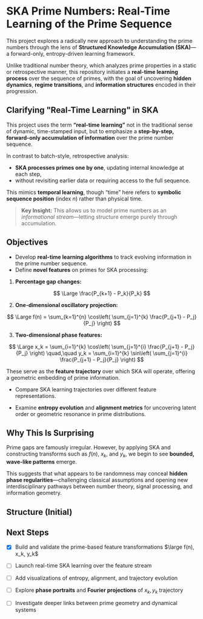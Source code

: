 
# SKA Prime Numbers: Real-Time Learning of the Prime Sequence

This project explores a radically new approach to understanding the prime numbers through the lens of **Structured Knowledge Accumulation (SKA)**—a forward-only, entropy-driven learning framework.

Unlike traditional number theory, which analyzes prime properties in a static or retrospective manner, this repository initiates a **real-time learning process** over the sequence of primes, with the goal of uncovering **hidden dynamics**, **regime transitions**, and **information structures** encoded in their progression.

## Clarifying "Real-Time Learning" in SKA

This project uses the term **“real-time learning”** not in the traditional sense of dynamic, time-stamped input, but to emphasize a **step-by-step, forward-only accumulation of information** over the prime number sequence.

In contrast to batch-style, retrospective analysis:

- **SKA processes primes one by one**, updating internal knowledge at each step,
- without revisiting earlier data or requiring access to the full sequence.

This mimics **temporal learning**, though “time” here refers to **symbolic sequence position** (index $n$) rather than physical time.

> **Key Insight:** This allows us to model prime numbers as an *informational stream*—letting structure emerge purely through accumulation.



##  Objectives

- Develop **real-time learning algorithms** to track evolving information in the prime number sequence.
- Define **novel features** on primes for SKA processing:

1. **Percentage gap changes:**

$$
\Large \frac{P_{k+1} - P_k}{P_k}
$$

2. **One-dimensional oscillatory projection:**

$$
\Large f(n) = \sum_{k=1}^{n} \cos\left( \sum_{j=1}^{k} \frac{P_{j+1} - P_j}{P_j} \right)
$$

3. **Two-dimensional phase features:**

$$
     \Large x_k = \sum_{i=1}^{k} \cos\left( \sum_{j=1}^{i} \frac{P_{j+1} - P_j}{P_j} \right)
     \quad,\quad
      y_k = \sum_{i=1}^{k} \sin\left( \sum_{j=1}^{i} \frac{P_{j+1} - P_j}{P_j} \right)
$$

These serve as the **feature trajectory** over which SKA will operate, offering a geometric embedding of prime information.

- Compare SKA learning trajectories over different feature representations.

- Examine **entropy evolution** and **alignment metrics** for uncovering latent order or geometric resonance in prime distributions.



## Why This Is Surprising

Prime gaps are famously irregular. However, by applying SKA and constructing transforms such as $f(n)$, $x_k$, and $y_k$, we begin to see **bounded, wave-like patterns** emerge.

This suggests that what appears to be randomness may conceal **hidden phase regularities**—challenging classical assumptions and opening new interdisciplinary pathways between number theory, signal processing, and information geometry.


##  Structure (Initial)




## Next Steps

* [x] Build and validate the prime-based feature transformations $\large f(n), x_k, y_k$
* [ ] Launch real-time SKA learning over the feature stream
* [ ] Add visualizations of entropy, alignment, and trajectory evolution
* [ ] Explore **phase portraits** and **Fourier projections** of $x_k, y_k$ trajectory
* [ ] Investigate deeper links between prime geometry and dynamical systems



